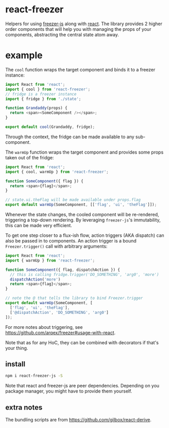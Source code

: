 # react-freezer

Helpers for using [freezer-js](https://github.com/arqex/freezer) along with
[react](https://facebook.github.io/react/). The library provides 2 higher
order components that will help you with managing the props of your components,
abstracting the central state atom away.


# example

The `cool` function wraps the target component and binds it to a freezer
instance:

```js
import React from 'react';
import { cool } from 'react-freezer';
// fridge is a freezer instance
import { fridge } from './state';

function Grandaddy(props) {
  return <span><SomeComponent /></span>;
}

export default cool(Grandaddy, fridge);
```

Through the context, the fridge can be made available to any sub-component.

The `warmUp` function wraps the target component and provides some props taken
out of the fridge:

```js
import React from 'react';
import { cool, warmUp } from 'react-freezer';

function SomeComponent({ flag }) {
  return <span>{flag}</span>;
}

// state.ui.theFlag will be made available under props.flag
export default warmUp(SomeComponent, [['flag', 'ui', 'theFlag']]);
```

Whenever the state changes, the cooled component will be re-rendered,
triggering a top-down rendering. By leveraging `freezer-js`'s immutability,
this can be made very efficient.

To get one step closer to a flux-ish flow, action triggers (AKA dispatch) can also be passed in to components. An action trigger is a bound `Freezer.trigger()` call with arbitrary arguments:

```js
import React from 'react';
import { warmUp } from 'react-freezer';

function SomeComponent({ flag, dispatchAction }) {
  // this is calling fridge.trigger('DO_SOMETHING', 'arg0', 'more')
  dispatchAction('more')
  return <span>{flag}</span>;
}

// note the @ that tells the library to bind Freezer.trigger
export default warmUp(SomeComponent, [
  ['flag', 'ui', 'theFlag'],
  ['@dispatchAction', 'DO_SOMETHING', 'arg0']
]);
```

For more notes about triggering, see
https://github.com/arqex/freezer#usage-with-react.

Note that as for any HoC, they can be combined with decorators
if that's your thing.


## install

```sh
npm i react-freezer-js -S
```

Note that react and freezer-js are peer dependencies. Depending on you
package manager, you might have to provide them yourself.


## extra notes

The bundling scripts are from https://github.com/gilbox/react-derive.
